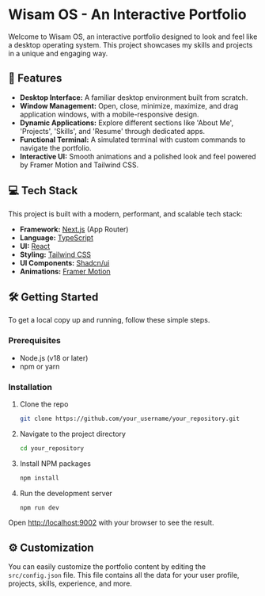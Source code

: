 # Wisam OS - An Interactive Portfolio

Welcome to Wisam OS, an interactive portfolio designed to look and feel like a desktop operating system. This project showcases my skills and projects in a unique and engaging way.

## 🚀 Features

- **Desktop Interface:** A familiar desktop environment built from scratch.
- **Window Management:** Open, close, minimize, maximize, and drag application windows, with a mobile-responsive design.
- **Dynamic Applications:** Explore different sections like 'About Me', 'Projects', 'Skills', and 'Resume' through dedicated apps.
- **Functional Terminal:** A simulated terminal with custom commands to navigate the portfolio.
- **Interactive UI:** Smooth animations and a polished look and feel powered by Framer Motion and Tailwind CSS.

## 💻 Tech Stack

This project is built with a modern, performant, and scalable tech stack:

- **Framework:** [Next.js](https://nextjs.org/) (App Router)
- **Language:** [TypeScript](https://www.typescriptlang.org/)
- **UI:** [React](https://react.dev/)
- **Styling:** [Tailwind CSS](https://tailwindcss.com/)
- **UI Components:** [Shadcn/ui](https://ui.shadcn.com/)
- **Animations:** [Framer Motion](https://www.framer.com/motion/)

## 🛠️ Getting Started

To get a local copy up and running, follow these simple steps.

### Prerequisites

- Node.js (v18 or later)
- npm or yarn

### Installation

1. Clone the repo
   ```sh
   git clone https://github.com/your_username/your_repository.git
   ```
2. Navigate to the project directory
   ```sh
   cd your_repository
   ```
3. Install NPM packages
   ```sh
   npm install
   ```
4. Run the development server
   ```sh
   npm run dev
   ```

Open [http://localhost:9002](http://localhost:9002) with your browser to see the result.

## ⚙️ Customization

You can easily customize the portfolio content by editing the `src/config.json` file. This file contains all the data for your user profile, projects, skills, experience, and more.
